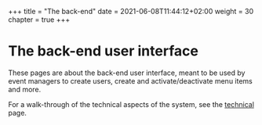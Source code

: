 +++
title = "The back-end"
date =  2021-06-08T11:44:12+02:00
weight = 30
chapter = true
+++

# The back-end user interface

These pages are about the back-end user interface, meant to be used by event managers to create users, create and activate/deactivate menu items and more.

For a walk-through of the technical aspects of the system, see the [technical](../technical/) page.